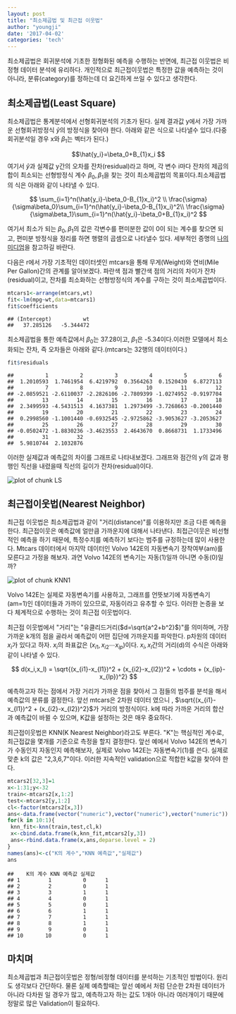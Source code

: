 ```yaml
---
layout: post
title: "최소제곱법 및 최근접 이웃법"
author: "youngji"
date: '2017-04-02'
categories: 'tech'
---
```


최소제곱법은 회귀분석에 기초한 정형화된 예측을 수행하는 반면에, 최근접 이웃법은 비정형 데이터 분석에 유리하다. 개인적으로 최근접이웃법은 특정한 값을 예측하는 것이 아니라, 분류(category)를 정하는데 더 요긴하게 쓰일 수 있다고 생각한다.

## 최소제곱법(Least Square)

최소제곱법은 통계분석에서 선형회귀분석의 기초가 된다. 실제 결과값 y에서 가장 가까운 선형회귀방정식 $\hat{y}$의 방정식을 찾아야 한다. 아래와 같은 식으로 나타낼수 있다.(다중회귀분석일 경우 x와 $\beta_1$는 벡터가 된다.)

$$\hat{y_i}=\beta_0+B_{1}x_i $$
여기서 $\hat{y}$과 실제값 y간의 오차를 잔차(residual)라고 하며, 각 변수 i마다 잔차의 제곱의 합이 최소되는 선형방정식 계수 $\beta_0, \beta_1$을 찾는 것이 최소제곱법의 목표이다.최소제곱법의 식은 아래와 같이 나타낼 수 있다.   

$$
\sum_{i=1}^n(\hat{y_i}-\beta_0-B_{1}x_i)^2 \\
\frac{\sigma}{\sigma\beta_0}\sum_{i=1}^n(\hat{y_i}-\beta_0-B_{1}x_i)^2\\
\frac{\sigma}{\sigma\beta_1}\sum_{i=1}^n(\hat{y_i}-\beta_0+B_{1}x_i)^2
$$

여기서 최소가 되는 $\beta_0, \beta_1$의 값은 각변수를 편미분한 값이 0이 되는 계수를 찾으면 되고, 편미분 방정식을 정리를 하면 행렬의 곱셈으로 나타낼수 있다. 세부적인 증명의 [나의 미디엄]("https://medium.com/@youngji/%EC%B5%9C%EC%86%8C%EC%A0%9C%EA%B3%B1%EB%B2%95-least-squared-method-f7357990329f")을 참고하길 바란다.

다음은 r에서 가장 기초적인 데이터셋인 mtcars을 통해 무게(Weight)와 연비(Mile Per Gallon)간의 관계를 알아보겠다. 파란색 점과 빨간색 점의 거리의 차이가 잔차(residual)이고, 잔차를 최소화하는 선형방정식의 계수를 구하는 것이 최소제곱법이다.


```r
mtcars1<-arrange(mtcars,wt)
fit<-lm(mpg~wt,data=mtcars1)
fit$coefficients
```

```
## (Intercept)          wt
##   37.285126   -5.344472
```

최소제곱법을 통한 예측값에서 $\beta_0$는 37.28이고, $\beta_1$은 -5.34이다.이러한 모델에서 최소화되는 잔차, 즉 오차들은 아래와 같다.(mtcars는 32행의 데이터이다.)


```r
fit$residuals
```

```
##          1          2          3          4          5          6
##  1.2010593  1.7461954  6.4219792  0.3564263  0.1520430  6.8727113
##          7          8          9         10         11         12
## -2.0859521 -2.6110037 -2.2826106 -2.7809399 -1.0274952 -0.9197704
##         13         14         15         16         17         18
##  2.3499593 -4.5431513  4.1637381  1.2973499 -3.7268663 -0.2001440
##         19         20         21         22         23         24
##  0.2998560 -1.1001440 -0.6932545 -2.9725862 -3.9053627 -3.2053627
##         25         26         27         28         29         30
## -0.0502472 -1.8830236 -3.4623553  2.4643670  0.8668731  1.1733496
##         31         32
##  5.9810744  2.1032876
```

이러한 실제값과 예측값의 차이를 그래프로 나타내보겠다. 그래프와 점간의 y의 값과 평행인 직선을 내렸을때 직선의 길이가 잔차(residual)이다.

![plot of chunk LS](/figureLS-1.png)

## 최근접이웃법(Nearest Neighbor)

최근접 이웃법은 최소제곱법과 같이 "거리(distance)"를 이용하지만 조금 다른 예측을 한다. 최근접이웃은 예측값에 얼만큼 가까운지에 대해서 나타낸다. 최접근이웃은 비선형적인 예측을 하기 때문에, 특정수치를 예측하기 보다는 범주를 규정하는데 많이 사용한다. Mtcars 데이터에서 마지막 데이터인 Volvo 142E의 자동변속기 장착여부(am)를 모른다고 가정을 해보자. 과연 Volvo 142E의 변속기는 자동(1)일까 아니면 수동(0)일까?

![plot of chunk KNN1](/figureKNN1-1.png)

Volvo 142E는 실제로 자동변속기를 사용하고, 그래프를 언뜻보기에 자동변속기(am=1)인 데이터들과 가까이 있으므로, 자동이라고 유추할 수 있다. 이러한 논증을 보다 체계적으로 수행하는 것이 최근접 이웃법이다.

최근접 이웃법에서 "거리"는 "유클리드거리($d=\sqrt{a^2+b^2}$)"를 의미하며, 가장 가까운 k개의 점을 골라서 예측값이 어떤 집단에 가까운지를 파악한다. p차원의 데이터 $x_i$가 있다고 하자. $x_i$의 좌표값은 $(x_{i1},x_{i2} \cdots x_{ip})$이다. $x_i, x_l$간의 거리(d)의 수식은 아래와 같이 나타낼 수 있다.

$$
d(x_i,x_l) = \sqrt{(x_{i1}-x_{l1})^2 + (x_{i2}-x_{l2})^2 + \cdots + (x_{ip}-x_{lp})^2}
$$

예측하고자 하는 점에서 가장 거리가 가까운 점을 찾아서 그 점들의 범주를 분석을 해서 예측값의 분류를 결정한다. 앞선 mtcars은 2차원 데이터 였으니 , $\sqrt{(x_{i1}-x_{l1})^2 +  (x_{i2}-x_{l2})^2}$가 거리의 방정식이다. k에 따라 가까운 거리의 합산과 예측값이 바뀔 수 있으며, K값을 설정하는 것은 매우 중요하다.

최근접이웃법은 KNN(K Nearest Neighbor)라고도 부른다. "K"는 핵심적인 계수로, 최근접값을 몇개를 기준으로 측정을 할지 결정한다. 앞선 예에서 Volvo 142E의 변속기가 수동인지 자동인지 예측해보자, 실제로 Volvo 142E는 자동변속기(1)를 쓴다. 실제로 맞춘 k의 값은 "2,3,6,7"이다. 이러한 지속적인 validation으로 적합한 k값을 찾아야 한다.


```r
mtcars2[32,3]=1
x<-1:31;y<-32
train<-mtcars2[x,1:2]
test<-mtcars2[y,1:2]
cl<-factor(mtcars2[x,3])
ans<-data.frame(vector("numeric"),vector("numeric"),vector("numeric"))
for(k in 10:1){
 knn_fit<-knn(train,test,cl,k)
 x<-cbind.data.frame(k,knn_fit,mtcars2[y,3])
 ans<-rbind.data.frame(x,ans,deparse.level = 2)
}
names(ans)<-c("K의 계수","KNN 예측값","실제값")
ans
```

```
##    K의 계수 KNN 예측값 실제값
## 1         1          0      1
## 2         2          0      1
## 3         3          1      1
## 4         4          0      1
## 5         5          0      1
## 6         6          1      1
## 7         7          1      1
## 8         8          1      1
## 9         9          0      1
## 10       10          0      1
```

## 마치며

최소제곱법과 최근접이웃법은 정형/비정형 데이터를 분석하는 기초적인 방법이다. 원리도 생각보다 간단하다. 물론 실제 예측할때는 앞선 예에서 처럼 단순한 2차원 데이터가 아니라 다차원 일 경우가 많고, 예측하고자 하는 값도 1개아 아니라 여러개이기 때문에 정말로 많은 Validation이 필요하다.
